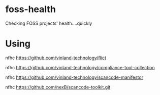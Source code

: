 # foss-health
Checking FOSS projects' health....quickly

# Using

nfhc https://github.com/vinland-technology/flict

nfhc https://github.com/vinland-technology/compliance-tool-collection 

nfhc https://github.com/vinland-technology/scancode-manifestor 

nfhc https://github.com/nexB/scancode-toolkit.git
